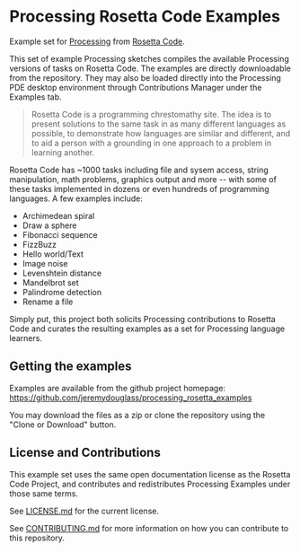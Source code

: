 # Processing Rosetta Code Examples
Example set for [Processing](http://processing.org)
from [Rosetta Code](http://rosettacode.org/).

This set of example Processing sketches compiles the available Processing
versions of tasks on Rosetta Code. The examples are directly downloadable from
the repository. They may also be loaded directly into the Processing PDE
desktop environment through Contributions Manager under the Examples tab.

> Rosetta Code is a programming chrestomathy site. The idea is to present
> solutions to the same task in as many different languages as possible, to
> demonstrate how languages are similar and different, and to aid a person
> with a grounding in one approach to a problem in learning another.

Rosetta Code has ~1000 tasks including file and sysem access, string manipulation, math problems, graphics output and more -- with some of these tasks implemented in dozens or even hundreds of programming languages. A few examples include:

-  Archimedean spiral
-  Draw a sphere
-  Fibonacci sequence
-  FizzBuzz
-  Hello world/Text
-  Image noise
-  Levenshtein distance
-  Mandelbrot set
-  Palindrome detection
-  Rename a file

Simply put, this project both solicits Processing contributions to Rosetta Code and curates the resulting examples as a set for Processing language learners.


## Getting the examples

Examples are available from the github project homepage:
https://github.com/jeremydouglass/processing_rosetta_examples

You may download the files as a zip or clone the repository using the "Clone or Download" button.


##  License and Contributions

This example set uses the same open documentation license as the Rosetta Code Project, and contributes and redistributes Processing Examples under those same terms.

See [LICENSE.md](LICENSE.md) for the current license.

See [CONTRIBUTING.md](CONTRIBUTING.md) for more information on how you can contribute to this repository.

